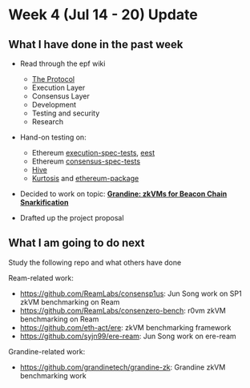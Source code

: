 # Week 4 (Jul 14 - 20) Update

## What I have done in the past week

- Read through the epf wiki
  - [The Protocol](https://epf.wiki/#/wiki/protocol/architecture)
  - Execution Layer
  - Consensus Layer
  - Development
  - Testing and security
  - Research

- Hand-on testing on:
  - Ethereum [execution-spec-tests](https://github.com/ethereum/execution-spec-tests), [eest](https://eest.ethereum.org/main/)
  - Ethereum [consensus-spec-tests](https://github.com/ethereum/consensus-spec-tests)
  - [Hive](https://github.com/ethereum/hive)
  - [Kurtosis](https://docs.kurtosis.com/) and [ethereum-package](https://github.com/ethpandaops/ethereum-package)

- Decided to work on topic: [**Grandine: zkVMs for Beacon Chain Snarkification**](https://github.com/eth-protocol-fellows/cohort-six/blob/master/projects/project-ideas.md#grandine-zkvms-for-beacon-chain-snarkification)

- Drafted up the project proposal

## What I am going to do next

Study the following repo and what others have done

Ream-related work:
- https://github.com/ReamLabs/consensp1us: Jun Song work on SP1 zkVM benchmarking on Ream
- https://github.com/ReamLabs/consenzero-bench: r0vm zkVM benchmarking on Ream
- https://github.com/eth-act/ere: zkVM benchmarking framework
- https://github.com/syjn99/ere-ream: Jun Song work on ere-ream

Grandine-related work:
- https://github.com/grandinetech/grandine-zk: Grandine zkVM benchmarking work
